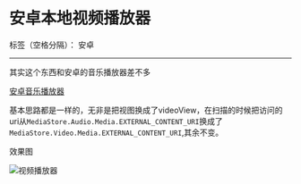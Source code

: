 ﻿# 安卓本地视频播放器

标签（空格分隔）： 安卓

---

其实这个东西和安卓的音乐播放器差不多

[安卓音乐播放器](https://www.zybuluo.com/tianyu-211/note/612033)

基本思路都是一样的，无非是把视图换成了videoView，在扫描的时候把访问的uri从`MediaStore.Audio.Media.EXTERNAL_CONTENT_URI`换成了`MediaStore.Video.Media.EXTERNAL_CONTENT_URI`,其余不变。

效果图

![视频播放器](https://i.niupic.com/images/2016/12/29/R4WeAa.png)




